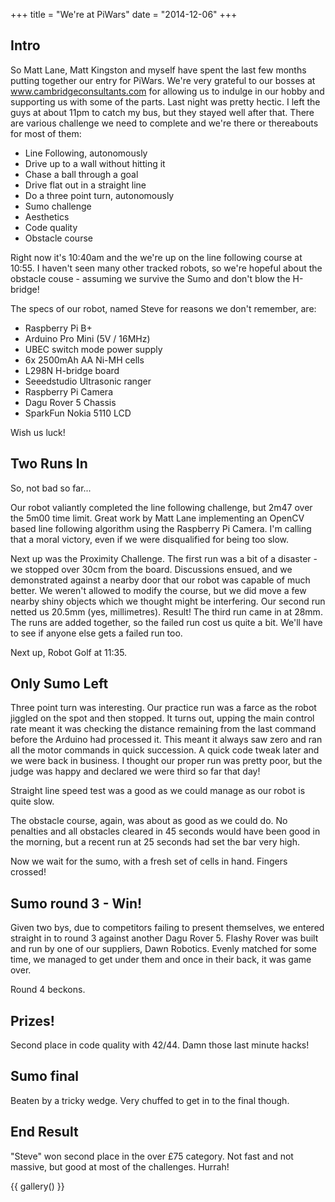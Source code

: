+++
title = "We're at PiWars"
date = "2014-12-06"
+++

## Intro

So Matt Lane, Matt Kingston and myself have spent the last few months putting together our entry for PiWars. We're very grateful to our bosses at www.cambridgeconsultants.com for allowing us to indulge in our hobby and supporting us with some of the parts. Last night was pretty hectic. I left the guys at about 11pm to catch my bus, but they stayed well after that. There are various challenge we need to complete and we're there or thereabouts for most of them:

* Line Following, autonomously
* Drive up to a wall without hitting it
* Chase a ball through a goal
* Drive flat out in a straight line
* Do a three point turn, autonomously
* Sumo challenge
* Aesthetics
* Code quality
* Obstacle course

Right now it's 10:40am and the we're up on the line following course at 10:55. I haven't seen many other tracked robots, so we're hopeful about the obstacle couse - assuming we survive the Sumo and don't blow the H-bridge!

The specs of our robot, named Steve for reasons we don't remember, are:

* Raspberry Pi B+
* Arduino Pro Mini (5V / 16MHz)
* UBEC switch mode power supply
* 6x 2500mAh AA Ni-MH cells
* L298N H-bridge board
* Seeedstudio Ultrasonic ranger
* Raspberry Pi Camera
* Dagu Rover 5 Chassis
* SparkFun Nokia 5110 LCD

Wish us luck!

## Two Runs In

So, not bad so far...

Our robot valiantly completed the line following challenge, but 2m47 over the 5m00 time limit. Great work by Matt Lane implementing an OpenCV based line following algorithm using the Raspberry Pi Camera. I'm calling that a moral victory, even if we were disqualified for being too slow.

Next up was the Proximity Challenge. The first run was a bit of a disaster - we stopped over 30cm from the board. Discussions ensued, and we demonstrated against a nearby door that our robot was capable of much better. We weren't allowed to modify the course, but we did move a few nearby shiny objects which we thought might be interfering. Our second run netted us 20.5mm (yes, millimetres). Result! The third run came in at 28mm. The runs are added together, so the failed run cost us quite a bit. We'll have to see if anyone else gets a failed run too.

Next up, Robot Golf at 11:35.

## Only Sumo Left

Three point turn was interesting. Our practice run was a farce as the robot jiggled on the spot and then stopped. It turns out, upping the main control rate meant it was checking the distance remaining from the last command before the Arduino had processed it. This meant it always saw zero and ran all the motor commands in quick succession. A quick code tweak later and we were back in business. I thought our proper run was pretty poor, but the judge was happy and declared we were third so far that day!

Straight line speed test was a good as we could manage as our robot is quite slow.

The obstacle course, again, was about as good as we could do. No penalties and all obstacles cleared in 45 seconds would have been good in the morning, but a recent run at 25 seconds had set the bar very high.

Now we wait for the sumo, with a fresh set of cells in hand. Fingers crossed!

## Sumo round 3 - Win!

Given two bys, due to competitors failing to present themselves, we entered straight in to round 3 against another Dagu Rover 5. Flashy Rover was built and run by one of our suppliers, Dawn Robotics. Evenly matched for some time, we managed to get under them and once in their back, it was game over.

Round 4 beckons.

## Prizes!

Second place in code quality with 42/44. Damn those last minute hacks!

## Sumo final

Beaten by a tricky wedge. Very chuffed to get in to the final though.

## End Result

"Steve" won second place in the over £75 category. Not fast and not massive, but good at most of the challenges. Hurrah!

{{ gallery() }}
